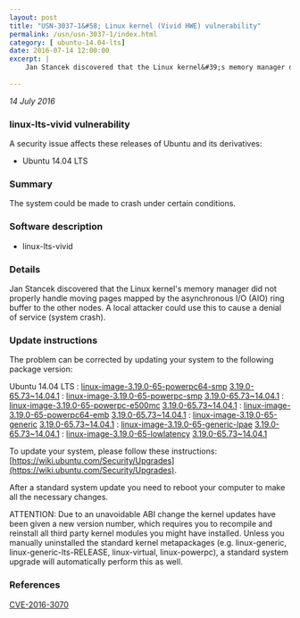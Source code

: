 ```yaml
---
layout: post
title: "USN-3037-1&#58; Linux kernel (Vivid HWE) vulnerability"
permalink: /usn/usn-3037-1/index.html
category: [ ubuntu-14.04-lts]
date: 2016-07-14 12:00:00
excerpt: |
    Jan Stancek discovered that the Linux kernel&#39;s memory manager did not properly handle moving pages mapped by the asynchronous I/O (AIO) ring buffer to the other nodes. A local attacker could use this to cause a denial of service (system crash). 
    
--- 
```

 
 

*14 July 2016*

### linux-lts-vivid vulnerability

A security issue affects these releases of Ubuntu and its derivatives:

* Ubuntu 14.04 LTS

### Summary

The system could be made to crash under certain conditions. 

### Software description

* linux-lts-vivid 

### Details

Jan Stancek discovered that the Linux kernel&#39;s memory manager did not properly handle moving pages mapped by the asynchronous I/O (AIO) ring buffer to the other nodes. A local attacker could use this to cause a denial of service (system crash). 

### Update instructions

The problem can be corrected by updating your system to the following package version:

Ubuntu 14.04 LTS
 : [linux-image-3.19.0-65-powerpc64-smp](https://launchpad.net/ubuntu/+source/linux-lts-vivid) <span> [3.19.0-65.73~14.04.1](https://launchpad.net/ubuntu/+source/linux-lts-vivid/3.19.0-65.73~14.04.1) </span> 
 : [linux-image-3.19.0-65-powerpc-smp](https://launchpad.net/ubuntu/+source/linux-lts-vivid) <span> [3.19.0-65.73~14.04.1](https://launchpad.net/ubuntu/+source/linux-lts-vivid/3.19.0-65.73~14.04.1) </span> 
 : [linux-image-3.19.0-65-powerpc-e500mc](https://launchpad.net/ubuntu/+source/linux-lts-vivid) <span> [3.19.0-65.73~14.04.1](https://launchpad.net/ubuntu/+source/linux-lts-vivid/3.19.0-65.73~14.04.1) </span> 
 : [linux-image-3.19.0-65-powerpc64-emb](https://launchpad.net/ubuntu/+source/linux-lts-vivid) <span> [3.19.0-65.73~14.04.1](https://launchpad.net/ubuntu/+source/linux-lts-vivid/3.19.0-65.73~14.04.1) </span> 
 : [linux-image-3.19.0-65-generic](https://launchpad.net/ubuntu/+source/linux-lts-vivid) <span> [3.19.0-65.73~14.04.1](https://launchpad.net/ubuntu/+source/linux-lts-vivid/3.19.0-65.73~14.04.1) </span> 
 : [linux-image-3.19.0-65-generic-lpae](https://launchpad.net/ubuntu/+source/linux-lts-vivid) <span> [3.19.0-65.73~14.04.1](https://launchpad.net/ubuntu/+source/linux-lts-vivid/3.19.0-65.73~14.04.1) </span> 
 : [linux-image-3.19.0-65-lowlatency](https://launchpad.net/ubuntu/+source/linux-lts-vivid) <span> [3.19.0-65.73~14.04.1](https://launchpad.net/ubuntu/+source/linux-lts-vivid/3.19.0-65.73~14.04.1) </span> 

To update your system, please follow these instructions: [https://wiki.ubuntu.com/Security/Upgrades](https://wiki.ubuntu.com/Security/Upgrades).

After a standard system update you need to reboot your computer to make all the necessary changes.

ATTENTION: Due to an unavoidable ABI change the kernel updates have been given a new version number, which requires you to recompile and reinstall all third party kernel modules you might have installed. Unless you manually uninstalled the standard kernel metapackages (e.g. linux-generic, linux-generic-lts-RELEASE, linux-virtual, linux-powerpc), a standard system upgrade will automatically perform this as well. 

### References

 
 [CVE-2016-3070](http://people.ubuntu.com/~ubuntu-security/cve/CVE-2016-3070)
 

